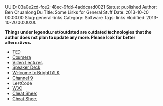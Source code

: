 UUID: 03a0e2cd-fce2-48ec-9fdd-4addcaad0021
Status: published
Author: Ben Chuanlong Du
Title: Some Links for General Stuff
Date: 2013-10-20 00:00:00
Slug: general-links
Category: Software
Tags: links
Modified: 2013-10-20 00:00:00

**Things under legendu.net/outdated are outdated technologies that the author does not plan to update any more. Please look for better alternatives.**
 
- [TED](http://www.ted.com/talks)
- [Coursera](https://www.coursera.org/course/)
- [Video Lectures](http://videolectures.net/)
- [Speaker Deck](https://speakerdeck.com/)
- [Welcome to BrightTALK](https://www.brighttalk.com/mybrighttalk)
- [Channel 9](http://channel9.msdn.com/)
- [LeetCode](http://leetcode.com/)
- [W3C](http://www.w3schools.com/)
- [Cheat Sheet](http://www.cheatography.com/)
- [Cheat Sheet](http://www.addedbytes.com/cheat-sheets/)
